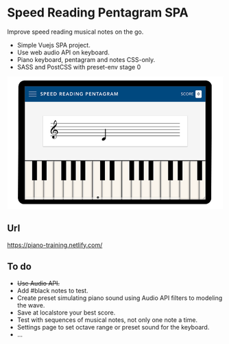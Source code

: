 # Speed Reading Pentagram SPA
Improve speed reading musical notes on the go.
* Simple Vuejs SPA project.
* Use web audio API on keyboard.
* Piano keyboard, pentagram and notes CSS-only.
* SASS and PostCSS with preset-env stage 0

![](screen-demo.png)

## Url
https://piano-training.netlify.com/


## To do
* ~~Use Audio API.~~
* Add #black notes to test.
* Create preset simulating piano sound using Audio API filters to modeling the wave.
* Save at localstore your best score.
* Test with sequences of musical notes, not only one note a time.
* Settings page to set octave range or preset sound for the keyboard.
* ...
